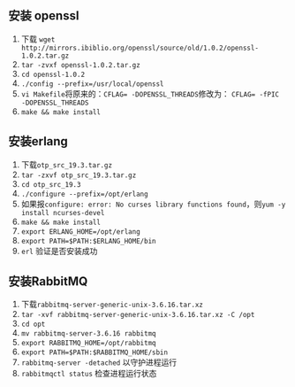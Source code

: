 ## 安装 openssl
1. 下载 ``wget http://mirrors.ibiblio.org/openssl/source/old/1.0.2/openssl-1.0.2.tar.gz``
2. ``tar -zvxf openssl-1.0.2.tar.gz``
3. ``cd openssl-1.0.2``
4. ``./config --prefix=/usr/local/openssl``
5. ``vi Makefile``将原来的：``CFLAG= -DOPENSSL_THREADS``修改为： ``CFLAG= -fPIC -DOPENSSL_THREADS``
6. ``make && make install``

## 安装erlang
1. 下载``otp_src_19.3.tar.gz``
2. ``tar -zxvf otp_src_19.3.tar.gz``
3. ``cd otp_src_19.3``
4. ``./configure --prefix=/opt/erlang``
5. 如果报``configure: error: No curses library functions found``，则``yum -y install ncurses-devel``
6. ``make && make install``
7. ``export ERLANG_HOME=/opt/erlang``
8. ``export PATH=$PATH:$ERLANG_HOME/bin``
9. ``erl`` 验证是否安装成功

## 安装RabbitMQ
1. 下载``rabbitmq-server-generic-unix-3.6.16.tar.xz``
2. ``tar -xvf rabbitmq-server-generic-unix-3.6.16.tar.xz -C /opt``
3. ``cd opt``
4. ``mv rabbitmq-server-3.6.16 rabbitmq``
5. ``export RABBITMQ_HOME=/opt/rabbitmq``
6. ``export PATH=$PATH:$RABBITMQ_HOME/sbin``
7. ``rabbitmq-server -detached`` 以守护进程运行
8. ``rabbitmqctl status`` 检查进程运行状态
